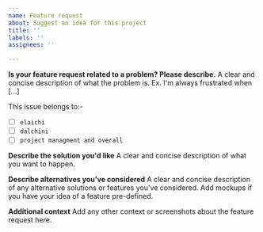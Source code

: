 ```yaml
---
name: Feature request
about: Suggest an idea for this project
title: ''
labels: ''
assignees: ''

---
```


**Is your feature request related to a problem? Please describe.**
A clear and concise description of what the problem is. Ex. I'm always frustrated when [...]

This issue belongs to:-
- [ ] `elaichi`
- [ ] `dalchini`
- [ ] `project managment and overall`

**Describe the solution you'd like**
A clear and concise description of what you want to happen.

**Describe alternatives you've considered**
A clear and concise description of any alternative solutions or features you've considered. Add mockups if you have your idea of a feature pre-defined.

**Additional context**
Add any other context or screenshots about the feature request here.
